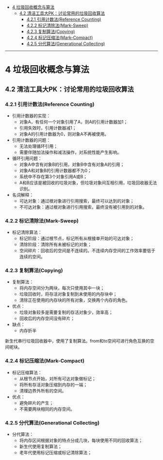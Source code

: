 

<!-- @import "[TOC]" {cmd="toc" depthFrom=1 depthTo=6 orderedList=false} -->
<!-- code_chunk_output -->

* [4 垃圾回收概念与算法](#4-垃圾回收概念与算法)
	* [4.2 清洁工具大PK：讨论常用的垃圾回收算法](#42-清洁工具大pk讨论常用的垃圾回收算法)
		* [4.2.1 引用计数法(Reference Counting)](#421-引用计数法reference-counting)
		* [4.2.2 标记清除法(Mark-Sweep)](#422-标记清除法mark-sweep)
		* [4.2.3 复制算法(Copying)](#423-复制算法copying)
		* [4.2.4 标记压缩法(Mark-Compact)](#424-标记压缩法mark-compact)
		* [4.2.5 分代算法(Generational Collecting)](#425-分代算法generational-collecting)

<!-- /code_chunk_output -->

---


# 4 垃圾回收概念与算法


## 4.2 清洁工具大PK：讨论常用的垃圾回收算法

### 4.2.1 引用计数法(Reference Counting)

* 引用计数器的实现：
  * 对象A，有任何一个对象引用了A，则A的引用计数器加1；
  * 引用失效时，引用计数器减1；
  * 对象A的引用计数器为0，则对象A不再被使用。
* 引用计数器的问题：
  * 无法处理循环引用；
  * 需要伴随加法操作和减法操作，对系统性能产生影响。
* 循环引用问题：
  * 对象A中含有对象B的引用，对象B中含有对象A的引用；
  * 对象A和对象B的引用计数器都不为0；
  * 系统中不存在第3个对象引用A或B；
  * A和B应该是被回收的垃圾对象，但垃圾对象间互相引用，垃圾回收器无法识别。
* 名词解释：
  * 可达对象：通过根对象进行引用搜索，最终可以达到的对象；
  * 不可达对象：通过根对象进行引用搜索，最终没有被引用到的对象。

### 4.2.2 标记清除法(Mark-Sweep)

* 标记清除算法：
  * 标记阶段：通过根节点，标记所有从根接单开始的可达对象；
  * 清除阶段：清除所有未被标记的对象；
  * 空间碎片：回收后的空间是不连续的。不连续内存空间的工作效率要低于连续的空间。

### 4.2.3 复制算法(Copying)

* 复制算法：
  * 将内存空间分为两块，每次只使用其中一块；
  * 垃圾回收时，将存活对象复制到未使用的内存块中；
  * 清除正在使用的内存块的所有对象，交换两个内存的角色。
* 优点：
  * 垃圾对象较多是需要复制的存活对象少，效率高；
  * 回收后的内存空间没有碎片；
* 缺点：
  * 内存折半

新生代串行垃圾回收器中，使用了复制算法。from和to空间可进行角色互换的空间呢块。

### 4.2.4 标记压缩法(Mark-Compact)

* 标记压缩算法：
  * 从根节点开始，对所有可达对象做标记；
  * 将所有存活对象压缩到内存的一端；
  * 清理边界外所有的空间。
* 优点：
  * 避免碎片的产生；
  * 不需要两块相同的内存空间。

### 4.2.5 分代算法(Generational Collecting)

* 分代算法：
  * 将内存区间根据对象的特点分成几块，每块使用不同的回收算法；
  * 新生代使用复制算法；
  * 老年代使用标记压缩或标记清除算法；
